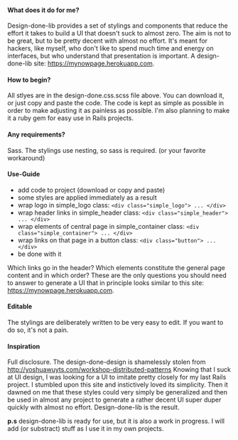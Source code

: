#### What does it do for me?
Design-done-lib provides a set of stylings and components that reduce the effort it takes to build a UI that doesn't suck to almost zero. The aim is not to be great, but to be pretty decent with almost no effort. It's meant for hackers, like myself, who don't like to spend much time and energy on interfaces, but who understand that presentation is important. A design-done-lib site: https://mynowpage.herokuapp.com.

#### How to begin?
All stlyes are in the design-done.css.scss file above. You can download it, or just copy and paste the code. The code is kept as simple as possible in order to make adjusting it as painless as possible. I'm also planning to make it a ruby gem for easy use in Rails projects.

#### Any requirements?
Sass. The stylings use nesting, so sass is required. (or your favorite workaround)

#### Use-Guide
+ add code to project (download or copy and paste)
+ some styles are applied immediately as a result
+ wrap logo in simple_logo class: `<div class="simple_logo"> ... </div>`
+ wrap header links in simple_header class: `<div class="simple_header"> ... </div>`
+ wrap elements of central page in simple_container class: `<div class="simple_container"> ... </div>`
+ wrap links on that page in a button class: `<div class="button"> ... </div>`
+ be done with it

Which links go in the header? Which elements constitute the general page content and in which order? These are the only questions you should need to answer to generate a UI that in principle looks similar to this site: https://mynowpage.herokuapp.com.

#### Editable
The stylings are deliberately written to be very easy to edit. If you want to do so, it's not a pain.

#### Inspiration
Full disclosure. The design-done-design is shamelessly stolen from http://yoshuawuyts.com/workshop-distributed-patterns
Knowing that I suck at UI design, I was looking for a UI to imitate pretty closely for my last Rails project. I stumbled upon this site and instictively loved its simplicity. Then it dawned on me that these styles could very simply be generalized and then be used in almost any project to generate a rather decent UI super duper quickly with almost no effort. Design-done-lib is the result.

**p.s** design-done-lib is ready for use, but it is also a work in progress. I will add (or substract) stuff as I use it in my own projects.
